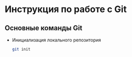 # Инструкция по работе с Git

## Основные команды Git

* Инициализация локального репозитория
    ```sh
    git init
    ```

